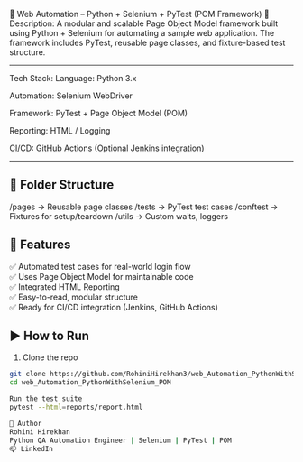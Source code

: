 🔹 Web Automation – Python + Selenium + PyTest (POM Framework)
📌 Description:
A modular and scalable Page Object Model framework built using Python + Selenium for automating a sample web application. The framework includes PyTest, reusable page classes, and fixture-based test structure.

---

 Tech Stack:
Language: Python 3.x

Automation: Selenium WebDriver

Framework: PyTest + Page Object Model (POM)

Reporting: HTML / Logging

CI/CD: GitHub Actions (Optional Jenkins integration)



---

## 📂 Folder Structure
/pages      → Reusable page classes
/tests      → PyTest test cases
/conftest   → Fixtures for setup/teardown
/utils      → Custom waits, loggers

## 🚀 Features

✅ Automated test cases for real-world login flow  
✅ Uses Page Object Model for maintainable code  
✅ Integrated HTML Reporting  
✅ Easy-to-read, modular structure  
✅ Ready for CI/CD integration (Jenkins, GitHub Actions)

## ▶️ How to Run

1. Clone the repo  
```bash
git clone https://github.com/RohiniHirekhan3/web_Automation_PythonWithSelenium_POM.git
cd web_Automation_PythonWithSelenium_POM

Run the test suite
pytest --html=reports/report.html

🤝 Author
Rohini Hirekhan
Python QA Automation Engineer | Selenium | PyTest | POM
📫 LinkedIn 

